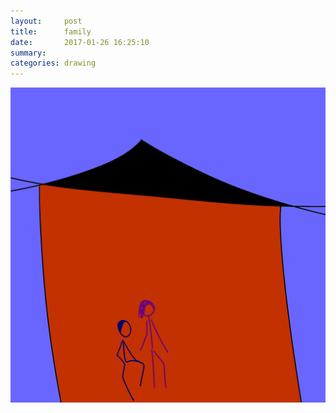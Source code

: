 ```yaml
---
layout:     post
title:      family
date:       2017-01-26 16:25:10
summary:    
categories: drawing
---
```

![family](/images/diary/family.png "the good, bad, and ugly")
